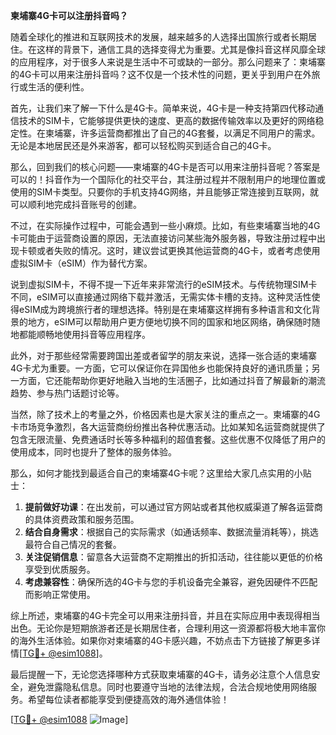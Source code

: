 **柬埔寨4G卡可以注册抖音吗？**

随着全球化的推进和互联网技术的发展，越来越多的人选择出国旅行或者长期居住。在这样的背景下，通信工具的选择变得尤为重要。尤其是像抖音这样风靡全球的应用程序，对于很多人来说是生活中不可或缺的一部分。那么问题来了：柬埔寨的4G卡可以用来注册抖音吗？这不仅是一个技术性的问题，更关乎到用户在外旅行或生活的便利性。

首先，让我们来了解一下什么是4G卡。简单来说，4G卡是一种支持第四代移动通信技术的SIM卡，它能够提供更快的速度、更高的数据传输效率以及更好的网络稳定性。在柬埔寨，许多运营商都推出了自己的4G套餐，以满足不同用户的需求。无论是本地居民还是外来游客，都可以轻松购买到适合自己的4G卡。

那么，回到我们的核心问题——柬埔寨的4G卡是否可以用来注册抖音呢？答案是可以的！抖音作为一个国际化的社交平台，其注册过程并不限制用户的地理位置或使用的SIM卡类型。只要你的手机支持4G网络，并且能够正常连接到互联网，就可以顺利地完成抖音账号的创建。

不过，在实际操作过程中，可能会遇到一些小麻烦。比如，有些柬埔寨当地的4G卡可能由于运营商设置的原因，无法直接访问某些海外服务器，导致注册过程中出现卡顿或者失败的情况。这时，建议尝试更换其他运营商的4G卡，或者考虑使用虚拟SIM卡（eSIM）作为替代方案。

说到虚拟SIM卡，不得不提一下近年来非常流行的eSIM技术。与传统物理SIM卡不同，eSIM可以直接通过网络下载并激活，无需实体卡槽的支持。这种灵活性使得eSIM成为跨境旅行者的理想选择。特别是在柬埔寨这样拥有多种语言和文化背景的地方，eSIM可以帮助用户更方便地切换不同的国家和地区网络，确保随时随地都能顺畅地使用抖音等应用程序。

此外，对于那些经常需要跨国出差或者留学的朋友来说，选择一张合适的柬埔寨4G卡尤为重要。一方面，它可以保证你在异国他乡也能保持良好的通讯质量；另一方面，它还能帮助你更好地融入当地的生活圈子，比如通过抖音了解最新的潮流趋势、参与热门话题讨论等。

当然，除了技术上的考量之外，价格因素也是大家关注的重点之一。柬埔寨的4G卡市场竞争激烈，各大运营商纷纷推出各种优惠活动。比如某知名运营商就提供了包含无限流量、免费通话时长等多种福利的超值套餐。这些优惠不仅降低了用户的使用成本，同时也提升了整体的服务体验。

那么，如何才能找到最适合自己的柬埔寨4G卡呢？这里给大家几点实用的小贴士：

1. **提前做好功课**：在出发前，可以通过官方网站或者其他权威渠道了解各运营商的具体资费政策和服务范围。
2. **结合自身需求**：根据自己的实际需求（如通话频率、数据流量消耗等），挑选最符合自己情况的套餐。
3. **关注促销信息**：留意各大运营商不定期推出的折扣活动，往往能以更低的价格享受到优质服务。
4. **考虑兼容性**：确保所选的4G卡与您的手机设备完全兼容，避免因硬件不匹配而影响正常使用。

综上所述，柬埔寨的4G卡完全可以用来注册抖音，并且在实际应用中表现得相当出色。无论你是短期旅游者还是长期居住者，合理利用这一资源都将极大地丰富你的海外生活体验。如果你对柬埔寨的4G卡感兴趣，不妨点击下方链接了解更多详情[[TG💪+ @esim1088](https://t.me/s/esim1088)]。

最后提醒一下，无论您选择哪种方式获取柬埔寨的4G卡，请务必注意个人信息安全，避免泄露隐私信息。同时也要遵守当地的法律法规，合法合规地使用网络服务。希望每位读者都能享受到便捷高效的海外通信体验！

[[TG💪+ @esim1088](https://t.me/s/esim1088) ![Image](https://i.postimg.cc/4NQfJmqS/Snipaste-2025-05-13-00-14-12.png)]